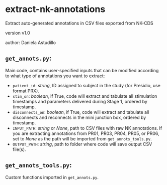 # extract-nk-annotations
Extract auto-generated annotations in CSV files exported from NK-CDS

version v1.0

author: Daniela Astudillo

## `get_annots.py`:
Main code, contains user-specified inputs that can be modified according to what type of annotations you want to extract:
* `patient_id`: _string_, ID assigned to subject in the study (for Presidio, use format PRX).
* `stim_on`: _boolean_, if True, code will extract and tabulate all stimulation timestamps and parameters delivered during Stage 1, ordered by timestamp.
* `disconnects_on`: _boolean_, if True, code will extract and tabulate all disconnects and reconnects in the mini junction box, ordered by timestamp.
* `INPUT_PATH`: _string_ or _None_, path to CSV files with raw NK annotations. If you are extracting annotations from PR01, PR03, PR04, PR05, or PR06, set to _None_ as the path will be imported from `get_annots_tools.py`.
* `OUTPUT_PATH`: _string_, path to folder where code will save output CSV file(s).   

## `get_annots_tools.py`:
Custom functions imported in `get_annots.py`. 
